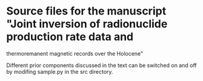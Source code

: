 # Source files for the manuscript "Joint inversion of radionuclide production rate data and
thermoremanent magnetic records over the Holocene"

Different prior components discussed in the text can be switched on and off by modifing sample.py in the src directory.
